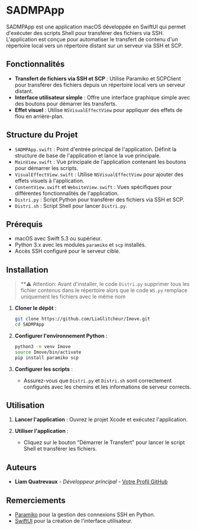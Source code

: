 # SADMPApp

SADMPApp est une application macOS développée en SwiftUI qui permet d'exécuter des scripts Shell pour transférer des fichiers via SSH. L'application est conçue pour automatiser le transfert de contenu d'un répertoire local vers un répertoire distant sur un serveur via SSH et SCP.

## Fonctionnalités

- **Transfert de fichiers via SSH et SCP** : Utilise Paramiko et SCPClient pour transférer des fichiers depuis un répertoire local vers un serveur distant.
- **Interface utilisateur simple** : Offre une interface graphique simple avec des boutons pour démarrer les transferts.
- **Effet visuel** : Utilise `NSVisualEffectView` pour appliquer des effets de flou en arrière-plan.

## Structure du Projet

- `SADMPApp.swift` : Point d'entrée principal de l'application. Définit la structure de base de l'application et lance la vue principale.
- `MainView.swift` : Vue principale de l'application contenant les boutons pour démarrer les scripts.
- `VisualEffectView.swift` : Utilise `NSVisualEffectView` pour ajouter des effets visuels à l'application.
- `ContentView.swift` et `WebsiteView.swift` : Vues spécifiques pour différentes fonctionnalités de l'application.
- `Distri.py` : Script Python pour transférer des fichiers via SSH et SCP.
- `Distri.sh` : Script Shell pour lancer `Distri.py`.

## Prérequis

- macOS avec Swift 5.3 ou supérieur.
- Python 3.x avec les modules `paramiko` et `scp` installés.
- Accès SSH configuré pour le serveur cible.

## Installation

> **⚠️ Attention: Avant d'installer, le code `Distri.py` supprimer tous les fichier contenus dans le répertoire alors que le code `WS.py` remplace uniquement les fichiers avec le même nom

1. **Cloner le dépôt** :
    ```bash
    git clone https://github.com/LiaGlitcheur/Imove.git
    cd SADMPApp
    ```

2. **Configurer l'environnement Python** :
    ```bash
    python3 -m venv Imove
    source Imove/bin/activate
    pip install paramiko scp
    ```

3. **Configurer les scripts** :
    - Assurez-vous que `Distri.py` et `Distri.sh` sont correctement configurés avec les chemins et les informations de serveur corrects.

## Utilisation

1. **Lancer l'application** :
    Ouvrez le projet Xcode et exécutez l'application.

2. **Utiliser l'application** :
    - Cliquez sur le bouton "Démarrer le Transfert" pour lancer le script Shell et transférer les fichiers.

## Auteurs

- **Liam Quatrevaux** - *Développeur principal* - [Votre Profil GitHub](https://github.com/Lia_Glitcheur)


## Remerciements

- [Paramiko](https://www.paramiko.org/) pour la gestion des connexions SSH en Python.
- [SwiftUI](https://developer.apple.com/documentation/swiftui/) pour la création de l'interface utilisateur.
